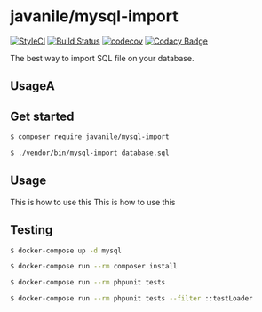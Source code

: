 # javanile/mysql-import

[![StyleCI](https://github.styleci.io/repos/159405453/shield?branch=master)](https://github.styleci.io/repos/159405453)
[![Build Status](https://travis-ci.org/javanile/mysql-import.svg?branch=master)](https://travis-ci.org/javanile/mysql-import)
[![codecov](https://codecov.io/gh/javanile/mysql-import/branch/master/graph/badge.svg)](https://codecov.io/gh/javanile/mysql-import)
[![Codacy Badge](https://api.codacy.com/project/badge/Grade/e3a4ba8d9efe47129a2f74618334ba2e)](https://www.codacy.com/app/francescobianco/mysql-import?utm_source=github.com&amp;utm_medium=referral&amp;utm_content=javanile/mysql-import&amp;utm_campaign=Badge_Grade)

The best way to import SQL file on your database.

## UsageA

## Get started

```bash
$ composer require javanile/mysql-import
```

```bash
$ ./vendor/bin/mysql-import database.sql
```

## Usage
This is how to use this
This is how to use this


## Testing

```bash
$ docker-compose up -d mysql
```

```bash
$ docker-compose run --rm composer install
```

```bash
$ docker-compose run --rm phpunit tests
```

```bash
$ docker-compose run --rm phpunit tests --filter ::testLoader
```
